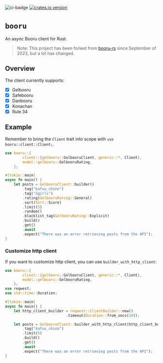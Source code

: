 ![ci-badge][] [![crates.io version]][crates.io link] 
# `booru`
An async Booru client for Rust.

> Note: This project has been forked from [booru-rs](https://github.com/ajiiisai/booru-rs) since September of 2023, but a lot has changed.

##  Overview
The client currently supports:
- [x] Gelbooru
- [x] Safebooru
- [x] Danbooru
- [x] Konachan
- [x] Rule 34

## Example

Remember to bring the `Client` trait into scope with `use booru::client::Client;`.
```rust
use booru::{
        client::{gelbooru::GelbooruClient, generic::*, Client},
        model::gelbooru::GelbooruRating,
    };

#[tokio::main]
async fn main() {
    let posts = GelbooruClient::builder()
        .tag("kafuu_chino")
        .tag("2girls")
        .rating(GelbooruRating::General)
        .sort(Sort::Score)
        .limit(5)
        .random()
        .blacklist_tag(GelbooruRating::Explicit)
        .build()
        .get()
        .await
        .expect("There was an error retrieving posts from the API");
}
```

### Customize http client

If you want to customize http client, you can use `builder_with_http_client`:
```rust
use booru::{
        client::{gelbooru::GelbooruClient, generic::*, Client},
        model::gelbooru::GelbooruRating,
    };
use reqwest;
use std::time::Duration;

#[tokio::main]
async fn main() {
    let http_client_builder = reqwest::ClientBuilder::new()
                            .timeout(Duration::from_secs(10));

    let posts = GelbooruClient::builder_with_http_client(http_client_builder)
        .tag("kafuu_chino")
        .limit(5)
        .build()
        .get()
        .await
        .expect("There was an error retrieving posts from the API");
}
```

[ci-badge]: https://img.shields.io/github/actions/workflow/status/cijiugechu/booru/ci.yml?branch=main
[crates.io link]: https://crates.io/crates/booru
[crates.io version]: https://img.shields.io/crates/v/booru.svg?style=flat-square
